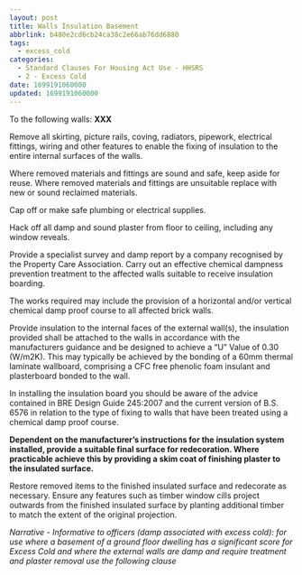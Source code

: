 ```yaml
---
layout: post
title: Walls Insulation Basement
abbrlink: b480e2cd6cb24ca38c2e66ab76dd6880
tags:
  - excess_cold
categories:
  - Standard Clauses For Housing Act Use - HHSRS
  - 2 - Excess Cold
date: 1699191060000
updated: 1699191060000
---
```


To the following walls: **XXX**

Remove all skirting, picture rails, coving, radiators, pipework, electrical fittings, wiring and other features to enable the fixing of insulation to the entire internal surfaces of the walls.

Where removed materials and fittings are sound and safe, keep aside for reuse. Where removed materials and fittings are unsuitable replace with new or sound reclaimed materials.

Cap off or make safe plumbing or electrical supplies.

Hack off all damp and sound plaster from floor to ceiling, including any window reveals.

Provide a specialist survey and damp report by a company recognised by the Property Care Association. Carry out an effective chemical dampness prevention treatment to the affected walls suitable to receive insulation boarding.

The works required may include the provision of a horizontal and/or vertical chemical damp proof course to all affected brick walls.

Provide insulation to the internal faces of the external wall(s), the insulation provided shall be attached to the walls in accordance with the manufacturers guidance and be designed to achieve a “U” Value of 0.30 (W/m2K). This may typically be achieved by the bonding of a 60mm thermal laminate wallboard, comprising a CFC free phenolic foam insulant and plasterboard bonded to the wall.

In installing the insulation board you should be aware of the advice contained in BRE Design Guide 245:2007 and the current version of B.S. 6576 in relation to the type of fixing to walls that have been treated using a chemical damp proof course.

**Dependent on the manufacturer’s instructions for the insulation system installed, provide a suitable final surface for redecoration. Where practicable achieve this by providing a skim coat of finishing plaster to the insulated surface.**

Restore removed items to the finished insulated surface and redecorate as necessary. Ensure any features such as timber window cills project outwards from the finished insulated surface by planting additional timber to match the extent of the original projection.

*Narrative - Informative to officers (damp associated with excess cold): for use where a basement of a ground floor dwelling has a significant score for Excess Cold and where the external walls are damp and require treatment and plaster removal use the following clause*
